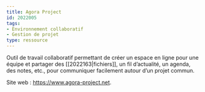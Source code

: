 ```yaml
---
title: Agora Project
id: 2022005
tags:
- Environnement collaboratif
- Gestion de projet
type: ressource
---
```


Outil de travail collaboratif permettant de créer un espace en ligne pour une équipe et partager des [[2022163|fichiers]], un fil d’actualité, un agenda, des notes, etc., pour communiquer facilement autour d’un projet commun.

Site web : <https://www.agora-project.net>.

